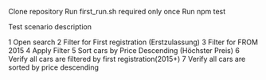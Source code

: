 Clone repository
Run first_run.sh required only once
Run npm test

Test scenario description

  1 Open search
  2 Filter for First registration (Erstzulassung)​
  3 Filter for FROM​ 2015
  4 Apply Filter
  5 Sort cars by Price Descending (Höchster Preis​)
  6 Verify all cars are filtered by first registration(2015+​)
  7 Verify all cars are sorted by price descending

